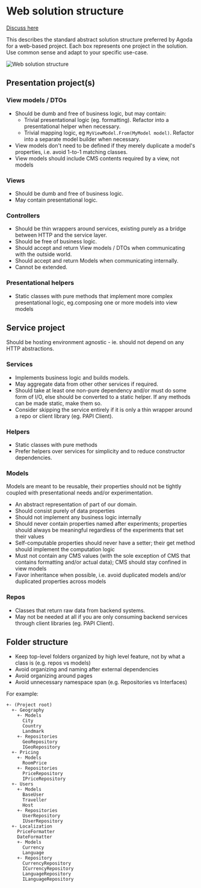 # Web solution structure

[Discuss here](../../../../issues/2)

This describes the standard abstract solution structure preferred by Agoda for a web-based project. Each box represents one project in the solution. Use common sense and adapt to your specific use-case.

![Web solution structure](https://drive.google.com/uc?id=1ZobfNezweeamEs_FXFtp2e3xi8hvyb-Y)

## Presentation project(s)

### View models / DTOs

- Should be dumb and free of business logic, but may contain:
    - Trivial presentational logic (eg. formatting). Refactor into a presentational helper when necessary.
    - Trivial mapping logic, eg `MyViewModel.From(MyModel model)`. Refactor into a separate model builder when necessary.
- View models don't need to be defined if they merely duplicate a model's properties, i.e. avoid 1-to-1 matching classes.
- View models should include CMS contents required by a view, not models

### Views

- Should be dumb and free of business logic.
- May contain presentational logic.

### Controllers

- Should be thin wrappers around services, existing purely as a bridge between HTTP and the service layer.
- Should be free of business logic.
- Should accept and return View models / DTOs when communicating with the outside world.
- Should accept and return Models when communicating internally.
- Cannot be extended.

### Presentational helpers

- Static classes with pure methods that implement more complex presentational logic, eg.composing one or more models into view models

## Service project

Should be hosting environment agnostic - ie. should not depend on any HTTP abstractions.

### Services

- Implements business logic and builds models.
- May aggregate data from other other services if required.
- Should take at least one non-pure dependency and/or must do some form of I/O, else should be converted to a static helper. If any methods can be made static, make them so.
- Consider skipping the service entirely if it is only a thin wrapper around a repo or client library (eg. PAPI Client).

### Helpers

- Static classes with pure methods
- Prefer helpers over services for simplicity and to reduce constructor dependencies.

### Models

Models are meant to be reusable, their properties should not be tightly coupled with presentational needs and/or experimentation.

- An abstract representation of part of our domain.
- Should consist purely of data properties
- Should not implement any business logic internally
- Should never contain properties named after experiments; properties should always be meaningful regardless of the experiments that set their values
- Self-computable properties should never have a setter; their get method should implement the computation logic
- Must not contain any CMS values (with the sole exception of CMS that contains formatting and/or actual data); CMS should stay confined in view models
- Favor inheritance when possible, i.e. avoid duplicated models and/or duplicated properties across models

### Repos

- Classes that return raw data from backend systems.
- May not be needed at all if you are only consuming backend services through client libraries (eg. PAPI Client).

## Folder structure

- Keep top-level folders organized by high level feature, not by what a class is (e.g. repos vs models)
- Avoid organizing and naming after external dependencies
- Avoid organizing around pages
- Avoid unnecessary namespace span (e.g. Repositories vs Interfaces)

For example:

```
+- (Project root)
  +- Geography
    +- Models
      City
      Country
      Landmark
    +- Repositories
      GeoRepository
      IGeoRepository
  +- Pricing
    +- Models
      RoomPrice
    +- Repositories
      PriceRepository
      IPriceRepository
  +- Users
    +- Models
      BaseUser
      Traveller
      Host
    +- Repositories
      UserRepository
      IUserRepository
  +- Localization
    PriceFormatter
    DateFormatter
    +- Models
      Currency
      Language
    +- Repository
      CurrencyRepository
      ICurrencyRepository
      LanguageRepository
      ILanguageRepository
```
